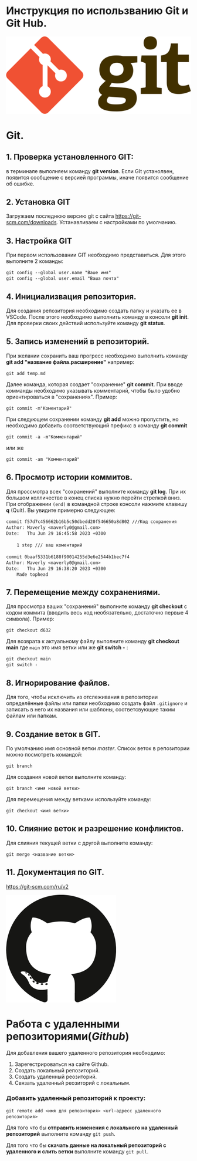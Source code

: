
# Инструкция по использванию Git и Git Hub.
![logo](Git-logo.svg.png)
# Git.
## 1. Проверка установленного GIT:
в терминале выполняем команду **git version**. Если GIt устанолвен, появится сообщение с версией программы, иначе появится сообщение об ошибке.    
##  2. Установка GIT
Загружаем последнюю версию git  с сайта https://git-scm.com/downloads. Устанавливаем с настройками по умолчанию.
 ## 3. Настройка GIT
 При первом использовании GIT необходимо представиться.
 Для этого выполните 2 команды:
 ```
git config --global user.name "Ваше имя"
git config --global user.email "Ваша почта"
``` 
## 4. Инициализвация репозитория.
Для создания репозитория необходимо создать папку и указать ее в VSCode. После этого необходимо выполнить команду в консоли **git init**.
Для проверки своих действий используйте команду **git status**.
## 5. Запись изменений в репозиторий.
При желании сохранить ваш прогресс необходимо выполнить команду **git add "название файла.расширение"**
например:
```
git add temp.md
```
Далее команда, которая создает "сохранение" **git commit**.
При вводе комманды необходимо указывать комментарий, чтобы было удобно ориентироваться в "сохранениях".
Пример: 
```
git commit -m"Коментарий"
```
При следующем сохранении команду **git add** можно пропустить, но необходимо добавить соответствующий префикс в команду **git commit**
```
git commit -a -m"Комментарий"
```
или же 
```
git commit -am "Комментарий"
```
## 6. Просмотр истории коммитов.
Для проссмотра всех "сохранений" выполните команду **git log**.
При их большом колличестве в конец списка нужно перейти стрелкой вниз. При отображении `(end)` в командной строке консоли нажмите клавишу **q** (Quit).
Вы увидите примерно следующее: 
```
commit f57d7c456662b16b5c50dbedd20f546650a8d802 ///Код сохранения
Author: Maverly <maverly0@gmail.com>
Date:   Thu Jun 29 16:45:58 2023 +0300

    1 step /// ваш коментарий 

commit 0baaf5331b6188f90014255d3e6e2544b1bec7f4
Author: Maverly <maverly0@gmail.com>
Date:   Thu Jun 29 16:38:20 2023 +0300
    Made tophead
```
## 7. Перемещение между сохранениями.
Для просмотра ваших "сохранений" выполните команду **git checkout** с кодом коммита (вводить весь код необязательно, достаточно первые 4 символа).
Пример:
```
git checkout d632
```
Для возврата к актуальному файлу выполните команду **git checkout main** где `main` это имя ветки или же **git switch -** :
```
git checkout main
git switch -
```
## 8. Игнорирование файлов.
Для того, чтобы исключить из отслеживания  в репозитории определённые файлы или папки необходимо создать файл `.gitignore`  и записать в него их названия или шаблоны, соответсвующие таким файлам или папкам.
## 9. Создание веток в GIT.
По умолчанию имя основной ветки *master*.
Список веток в репозитории можно посмотреть командой:
```
git branch
```
Для создания новой ветки выполните команду:
```
git branch <имя новой ветки>
``` 
Для перемещения между ветками используйте команду:
```
git checkout <имя ветки>
```
## 10. Слияние веток и разрешение конфликтов.
 Для слияния текущей ветки с другой выполните команду:
 ```
 git merge <название ветки>
 ```
## 11. Документация по GIT.
https://git-scm.com/ru/v2


![logo](github-logo-5F384D0265-seeklogo.com.png)
# Работа с удаленными репозиториями(*Github*)
Для добавления вашего удаленного репозитория необходимо:
1. Зарегестрироваться на сайте Github.
2. Создать локальный репозиторий.
3. Создать удаленный реозиторий.
4. Связать удаленный реозиторий с локальным.

### Добавить удаленный репозиторий к проекту:
   ```
   git remote add <имя для репозитория> <url-адресс удаленного репозитория>
   ```

Для того что бы **отправить изменения с локального  на удаленный репозиторий** выполните команду `git push`.

Для того что бы **скачать данные на локальный репозиторий  с удаленного и слить ветки** выполните команду `git pull`.